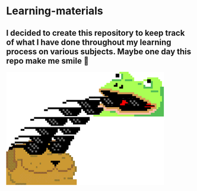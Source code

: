 # Learning-materials

I decided to create this repository to keep track of what I have done throughout my learning process on various subjects. Maybe one day this repo make me smile 🥲 
---
![frogg](./src/images/amazing.gif)

